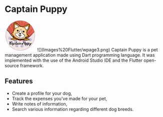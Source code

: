 # Captain Puppy
<img src="Images%20Flutter/wpage3.png" width="100" height="100">
![](Images%20Flutter/wpage3.png)
Captain Puppy is a pet management application made using Dart programming language. It was implemented with the use of the Android Studio IDE and the Flutter open-source framework. 

## Features
*  Create a profile for your dog, 
*  Track the expenses you've made for your pet, 
*  Write notes of information, 
*  Search various information regarding different dog breeds. 


